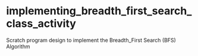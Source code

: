 # implementing_breadth_first_search_class_activity
Scratch program design to implement the Breadth_First Search (BFS) Algorithm
